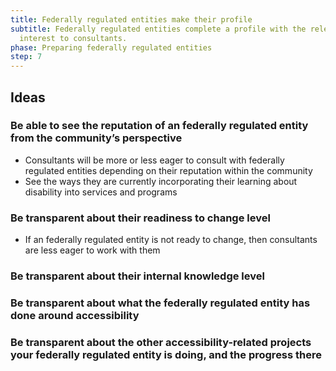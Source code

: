 ```yaml
---
title: Federally regulated entities make their profile
subtitle: Federally regulated entities complete a profile with the relevant information of
  interest to consultants.
phase: Preparing federally regulated entities
step: 7
---
```

## Ideas

### Be able to see the reputation of an federally regulated entity from the community’s perspective


* Consultants will be more or less eager to consult with federally regulated entities depending on their reputation within the community
* See the ways they are currently incorporating their learning about disability into services and programs

### Be transparent about their readiness to change level

* If an federally regulated entity is not ready to change, then consultants are less eager to work with them

### Be transparent about their internal knowledge level



### Be transparent about what the federally regulated entity has done around accessibility



### Be transparent about the other accessibility-related projects your federally regulated entity is doing, and the progress there
